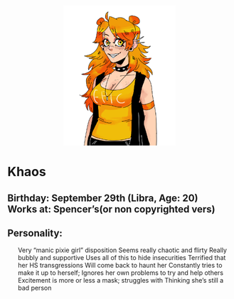 <p align = "center"> 
  <img src= "https://github.com/Pixelmation/Monster_Chan/blob/master/Images/khaos.png" width = 50% height = 50% align:center>
</p>

<h1>
  Khaos
</h1>

<h2>
  Birthday: September 29th (Libra, Age: 20)<br>
  Works at: Spencer’s(or non copyrighted vers)
</h2>

<h2>
Personality:
</h2>

<ul>
Very “manic pixie girl” disposition
Seems really chaotic and flirty
Really bubbly and supportive
Uses all of this to hide insecurities
Terrified that her HS transgressions 
Will come back to haunt her
Constantly tries to make it up to herself;
Ignores her own problems to try and help others
Excitement is more or less a mask; struggles with
Thinking she’s still a bad person
</ul>
